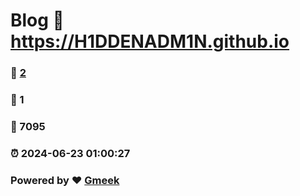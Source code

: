 # Blog :link: https://H1DDENADM1N.github.io 
### :page_facing_up: [2](https://H1DDENADM1N.github.io/tag.html) 
### :speech_balloon: 1 
### :hibiscus: 7095 
### :alarm_clock: 2024-06-23 01:00:27 
### Powered by :heart: [Gmeek](https://github.com/Meekdai/Gmeek)
